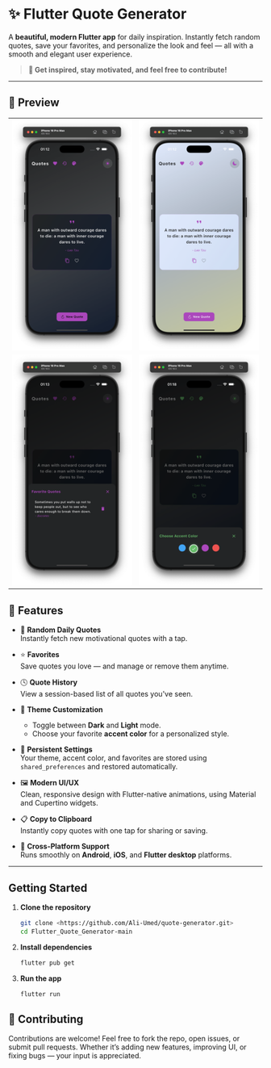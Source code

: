 # ✨ Flutter Quote Generator

A **beautiful, modern Flutter app** for daily inspiration. Instantly fetch random quotes, save your favorites, and personalize the look and feel — all with a smooth and elegant user experience.

> **💬 Get inspired, stay motivated, and feel free to contribute!**

---

## 📱 Preview

<table>
  <tr>
    <td><img src="/assets/images/12.png" alt="Tracking Page" width="300"/></td>
    <td><img src="/assets/images/11.png" alt="Package Detail Page" width="300"/></td>
  </tr>
  <tr>
    <td><img src="/assets/images/13.png" alt="Map View" width="300"/></td>
    <td><img src="/assets/images/14.png" alt="Profile & Settings" width="300"/></td>
  </tr>
</table>

## 🚀 Features

- 🎯 **Random Daily Quotes**  
  Instantly fetch new motivational quotes with a tap.

- ⭐ **Favorites**  
  Save quotes you love — and manage or remove them anytime.

- 🕓 **Quote History**  
  View a session-based list of all quotes you've seen.

- 🎨 **Theme Customization**

  - Toggle between **Dark** and **Light** mode.
  - Choose your favorite **accent color** for a personalized style.

- 💾 **Persistent Settings**  
  Your theme, accent color, and favorites are stored using `shared_preferences` and restored automatically.

- 🖼 **Modern UI/UX**  
  Clean, responsive design with Flutter-native animations, using Material and Cupertino widgets.

- 📋 **Copy to Clipboard**  
  Instantly copy quotes with one tap for sharing or saving.

- 📱 **Cross-Platform Support**  
  Runs smoothly on **Android**, **iOS**, and **Flutter desktop** platforms.

---

## Getting Started

1. **Clone the repository**
   ```sh
   git clone <https://github.com/Ali-Umed/quote-generator.git>
   cd Flutter_Quote_Generator-main
   ```
2. **Install dependencies**
   ```sh
   flutter pub get
   ```
3. **Run the app**

   ```sh
   flutter run
   ```

## 🤝 Contributing

Contributions are welcome! Feel free to fork the repo, open issues, or submit pull requests. Whether it’s adding new features, improving UI, or fixing bugs — your input is appreciated.
